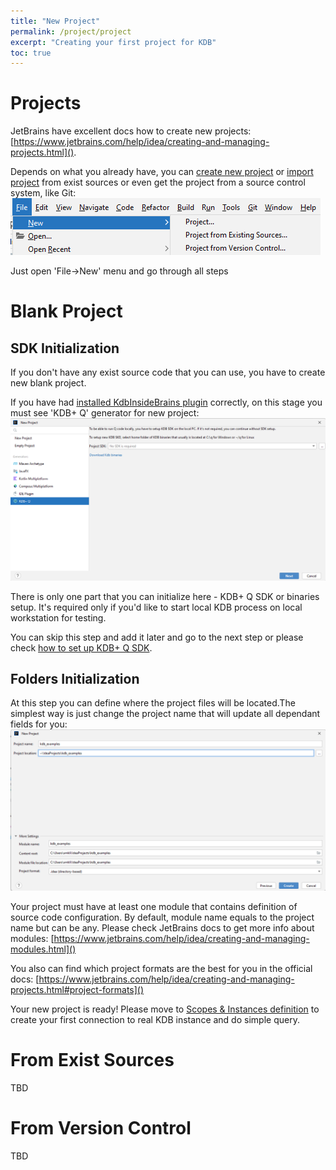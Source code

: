 ```yaml
---
title: "New Project"
permalink: /project/project
excerpt: "Creating your first project for KDB"
toc: true
---
```


# Projects

JetBrains have excellent docs how to create new
projects: [https://www.jetbrains.com/help/idea/creating-and-managing-projects.html]().

Depends on what you already have, you
can [create new project](https://www.jetbrains.com/help/idea/new-project-wizard.html) or
[import project](https://www.jetbrains.com/help/idea/new-project-wizard.html) from exist sources or even get the project
from a source control system, like Git:
![New Project Types](newProjectTypes.png)

Just open 'File->New' menu and go through all steps

# Blank Project

## SDK Initialization

If you don't have any exist source code that you can use, you have to create new blank project.

If you have had [installed KdbInsideBrains plugin](/project/installation#plugin-installation) correctly, on this stage
you must see 'KDB+ Q' generator for new project:
![New Project - SDK](newProjectStep1.png)

There is only one part that you can initialize here - KDB+ Q SDK or binaries setup. It's required only if you'd like to
start local KDB process on local workstation for testing.

You can skip this step and add it later and go to the next step or please
check [how to set up KDB+ Q SDK](/project/sdk).

## Folders Initialization

At this step you can define where the project files will be located.The simplest way is just change the project name
that will update all dependant fields for you:
![New Project - Folders](newProjectStep2.png)

Your project must have at least one module that contains definition of source code configuration. By default, module
name equals to the project name but can be any. Please check JetBrains docs to get more info about
modules: [https://www.jetbrains.com/help/idea/creating-and-managing-modules.html]()

You also can find which project formats are the best for you in the official
docs: [https://www.jetbrains.com/help/idea/creating-and-managing-projects.html#project-formats]()

Your new project is ready! Please move to [Scopes & Instances definition](/features/scopes) to create your first
connection to real KDB instance and do simple query.

# From Exist Sources

TBD

# From Version Control

TBD